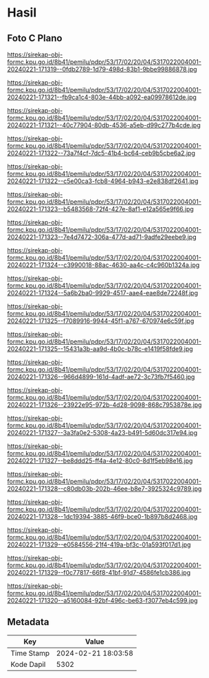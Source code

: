 # Hasil

## Foto C Plano

https://sirekap-obj-formc.kpu.go.id/8b41/pemilu/pdpr/53/17/02/20/04/5317022004001-20240221-171319--0fdb2789-1d79-498d-83b1-9bbe99886878.jpg

https://sirekap-obj-formc.kpu.go.id/8b41/pemilu/pdpr/53/17/02/20/04/5317022004001-20240221-171321--fb9ca1c4-803e-44bb-a092-ea09978612de.jpg

https://sirekap-obj-formc.kpu.go.id/8b41/pemilu/pdpr/53/17/02/20/04/5317022004001-20240221-171321--40c77904-80db-4536-a5eb-d99c277b4cde.jpg

https://sirekap-obj-formc.kpu.go.id/8b41/pemilu/pdpr/53/17/02/20/04/5317022004001-20240221-171322--73a7f4cf-7dc5-41b4-bc64-ceb9b5cbe6a2.jpg

https://sirekap-obj-formc.kpu.go.id/8b41/pemilu/pdpr/53/17/02/20/04/5317022004001-20240221-171322--c5e00ca3-fcb8-4964-b943-e2e838df2641.jpg

https://sirekap-obj-formc.kpu.go.id/8b41/pemilu/pdpr/53/17/02/20/04/5317022004001-20240221-171323--b5483568-72f4-427e-8af1-e12a565e9f66.jpg

https://sirekap-obj-formc.kpu.go.id/8b41/pemilu/pdpr/53/17/02/20/04/5317022004001-20240221-171323--7e4d7472-306a-477d-ad71-9adfe29eebe9.jpg

https://sirekap-obj-formc.kpu.go.id/8b41/pemilu/pdpr/53/17/02/20/04/5317022004001-20240221-171324--c3990018-88ac-4630-aa4c-c4c960b1324a.jpg

https://sirekap-obj-formc.kpu.go.id/8b41/pemilu/pdpr/53/17/02/20/04/5317022004001-20240221-171324--5a6b2ba0-9929-4517-aae4-eae8de72248f.jpg

https://sirekap-obj-formc.kpu.go.id/8b41/pemilu/pdpr/53/17/02/20/04/5317022004001-20240221-171325--f7089916-9944-45f1-a767-670974e6c59f.jpg

https://sirekap-obj-formc.kpu.go.id/8b41/pemilu/pdpr/53/17/02/20/04/5317022004001-20240221-171325--15431a3b-aa9d-4b0c-b78c-e1419f58fde9.jpg

https://sirekap-obj-formc.kpu.go.id/8b41/pemilu/pdpr/53/17/02/20/04/5317022004001-20240221-171326--966d4899-161d-4adf-ae72-3c73fb7f5460.jpg

https://sirekap-obj-formc.kpu.go.id/8b41/pemilu/pdpr/53/17/02/20/04/5317022004001-20240221-171326--23922e95-972b-4d28-9098-868c7953878e.jpg

https://sirekap-obj-formc.kpu.go.id/8b41/pemilu/pdpr/53/17/02/20/04/5317022004001-20240221-171327--3a3fa0e2-5308-4a23-b491-5d60dc317e94.jpg

https://sirekap-obj-formc.kpu.go.id/8b41/pemilu/pdpr/53/17/02/20/04/5317022004001-20240221-171327--be8ddd25-ff4a-4e12-80c0-8d1f5eb98e16.jpg

https://sirekap-obj-formc.kpu.go.id/8b41/pemilu/pdpr/53/17/02/20/04/5317022004001-20240221-171328--c80db03b-202b-46ee-b8e7-3925324c9789.jpg

https://sirekap-obj-formc.kpu.go.id/8b41/pemilu/pdpr/53/17/02/20/04/5317022004001-20240221-171328--1dc19394-3885-46f9-bce0-1b897b8d2468.jpg

https://sirekap-obj-formc.kpu.go.id/8b41/pemilu/pdpr/53/17/02/20/04/5317022004001-20240221-171329--e0584556-21f4-419a-bf3c-01a593f017d1.jpg

https://sirekap-obj-formc.kpu.go.id/8b41/pemilu/pdpr/53/17/02/20/04/5317022004001-20240221-171329--f0c77817-66f8-41bf-91d7-4586fe1cb386.jpg

https://sirekap-obj-formc.kpu.go.id/8b41/pemilu/pdpr/53/17/02/20/04/5317022004001-20240221-171320--a5160084-92bf-496c-be63-f3077eb4c599.jpg


## Metadata

| Key        | Value               |
| ---------- | ------------------- |
| Time Stamp | 2024-02-21 18:03:58 |
| Kode Dapil | 5302                |



